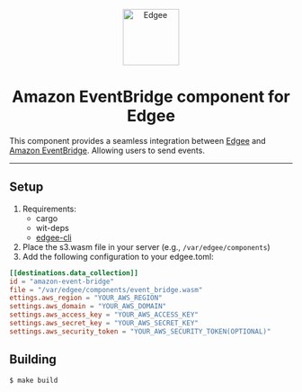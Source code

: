 <div style="text-align: center">
<p style="text-align: center">
  <a href="https://www.edgee.cloud">
    <picture>
      <source media="(prefers-color-scheme: dark)" srcset="https://cdn.edgee.cloud/img/component-dark.svg">
      <img src="https://cdn.edgee.cloud/img/component.svg" height="100" alt="Edgee">
    </picture>
  </a>
</p>
</div>

<h1 style="text-align: center">Amazon EventBridge component for Edgee</h1>

This component provides a seamless integration between [Edgee](https://www.edgee.cloud/) and [Amazon EventBridge](https://aws.amazon.com/eventbridge/). Allowing users to send events.

---
## Setup
1. Requirements:
   - cargo
   - wit-deps
   - [edgee-cli](https://github.com/edgee-cloud/edgee)
1. Place the s3.wasm file in your server (e.g., `/var/edgee/components`)
1. Add the following configuration to your edgee.toml:

```toml
[[destinations.data_collection]]
id = "amazon-event-bridge"
file = "/var/edgee/components/event_bridge.wasm"
ettings.aws_region = "YOUR_AWS_REGION"
settings.aws_domain = "YOUR_AWS_DOMAIN"
settings.aws_access_key = "YOUR_AWS_ACCESS_KEY"
settings.aws_secret_key = "YOUR_AWS_SECRET_KEY"
settings.aws_security_token = "YOUR_AWS_SECURITY_TOKEN(OPTIONAL)"
```


## Building

```shell
$ make build
```
